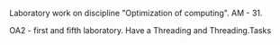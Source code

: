 Laboratory work on discipline "Optimization of computing". AM - 31.

OA2 - first and fifth laboratory. Have a Threading and Threading.Tasks
